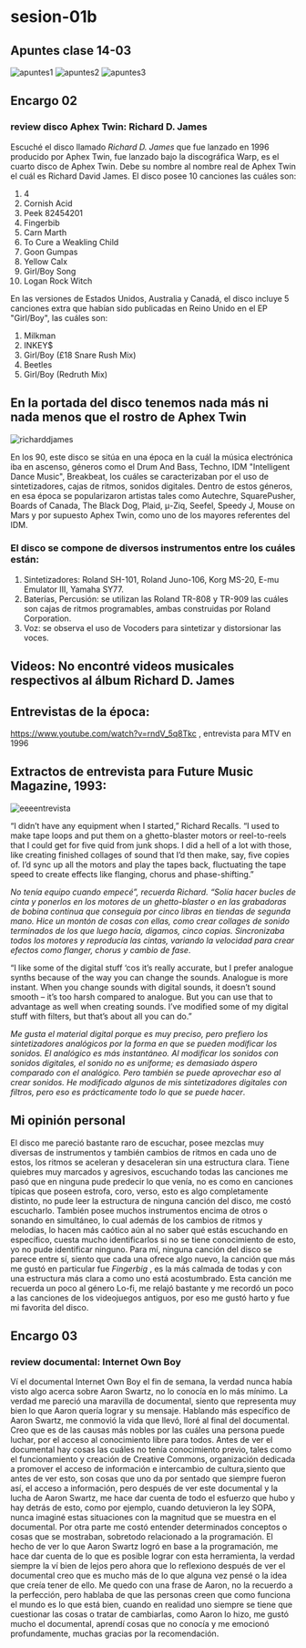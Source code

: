 # sesion-01b
## Apuntes clase 14-03
![apuntes1](https://github.com/user-attachments/assets/60887942-b3b1-46fc-a6d1-f2d44fd4e124)
![apuntes2](https://github.com/user-attachments/assets/e5bfdb82-89cf-427b-b09f-3a679a915044)
![apuntes3](https://github.com/user-attachments/assets/ead4d46a-3119-4f03-8611-1b318a79326b)



## Encargo 02
### review disco Aphex Twin: Richard D. James
Escuché el disco llamado _Richard D. James_ que fue lanzado en 1996 producido por Aphex Twin, fue lanzado bajo la discográfica Warp, es el cuarto disco de Aphex Twin. Debe su nombre al nombre real de Aphex Twin el cuál es Richard David James. El disco posee 10 canciones las cuáles son:
1. 4
2. Cornish Acid
3. Peek 82454201
4. Fingerbib
5. Carn Marth
6. To Cure a Weakling Child
7. Goon Gumpas
8. Yellow Calx
9. Girl/Boy Song
10. Logan Rock Witch

En las versiones de Estados Unidos, Australia y Canadá, el disco incluye 5 canciones extra que habían sido publicadas en Reino Unido en el EP "Girl/Boy", las cuáles son:
1. Milkman
2. INKEY$
3. Girl/Boy (£18 Snare Rush Mix)
4. Beetles
5. Girl/Boy (Redruth Mix)

## En la portada del disco tenemos nada más ni nada menos que el rostro de Aphex Twin
![richarddjames](https://github.com/user-attachments/assets/7b29a3a8-f552-4434-91d6-f46105402439)

En los 90, este disco se sitúa en una época en la cuál la música electrónica iba en ascenso, géneros como el Drum And Bass, Techno, IDM "Intelligent Dance Music", Breakbeat, los cuáles se caracterizaban por el uso de sintetizadores, cajas de ritmos, sonidos digitales. Dentro de estos géneros, en esa época se popularizaron artistas tales como Autechre, SquarePusher, Boards of Canada, The Black Dog, Plaid,  μ-Ziq, Seefel, Speedy J, Mouse on Mars y por supuesto Aphex Twin, como uno de los mayores referentes del IDM.

### El disco se compone de diversos instrumentos entre los cuáles están:
1. Sintetizadores:  Roland SH-101, Roland Juno-106, Korg MS-20, E-mu Emulator III, Yamaha SY77.
2. Baterías, Percusión: se utilizan las Roland TR-808 y TR-909 las cuáles son cajas de ritmos programables, ambas construidas por Roland Corporation.
3. Voz: se observa el uso de Vocoders para sintetizar y distorsionar las voces.


## Videos: No encontré videos musicales respectivos al álbum Richard D. James

## Entrevistas de la época:
https://www.youtube.com/watch?v=rndV_5q8Tkc , entrevista para MTV en 1996

## Extractos de entrevista para Future Music Magazine, 1993:
![eeeentrevista](https://github.com/user-attachments/assets/d531ef57-dcf5-4aec-83a0-19addf38f574)

“I didn’t have any equipment when I started,” Richard Recalls. “I used to make tape loops and put them on a ghetto-blaster motors or reel-to-reels that I could get for five quid from junk shops. I did a hell of a lot with those, like creating finished collages of sound that I’d then make, say, five copies of. I’d sync up all the motors and play the tapes back, fluctuating the tape speed to create effects like flanging, chorus and phase-shifting.”

_No tenía equipo cuando empecé”, recuerda Richard. “Solía ​​hacer bucles de cinta y ponerlos en los motores de un ghetto-blaster o en las grabadoras de bobina continua que conseguía por cinco libras en tiendas de segunda mano. Hice un montón de cosas con ellas, como crear collages de sonido terminados de los que luego hacía, digamos, cinco copias. Sincronizaba todos los motores y reproducía las cintas, variando la velocidad para crear efectos como flanger, chorus y cambio de fase_. 

“I like some of the digital stuff ‘cos it’s really accurate, but I prefer analogue synths because of the way you can change the sounds. Analogue is more instant. When you change sounds with digital sounds, it doesn’t sound smooth – it’s too harsh compared to analogue. But you can use that to advantage as well when creating sounds. I’ve modified some of my digital stuff with filters, but that’s about all you can do.”

_Me gusta el material digital porque es muy preciso, pero prefiero los sintetizadores analógicos por la forma en que se pueden modificar los sonidos. El analógico es más instantáneo. Al modificar los sonidos con sonidos digitales, el sonido no es uniforme; es demasiado áspero comparado con el analógico. Pero también se puede aprovechar eso al crear sonidos. He modificado algunos de mis sintetizadores digitales con filtros, pero eso es prácticamente todo lo que se puede hacer_. 

## Mi opinión personal
El disco me pareció bastante raro de escuchar, posee mezclas muy diversas de instrumentos y también cambios de ritmos en cada uno de estos, los ritmos se aceleran y desaceleran sin una estructura clara. Tiene quiebres muy marcados y agresivos, escuchando todas las canciones me pasó que en ninguna pude predecir lo que venía, no es como en canciones típicas que poseen estrofa, coro, verso, esto es algo completamente distinto, no pude leer la estructura de ninguna canción del disco, me costó escucharlo. También posee muchos instrumentos encima de otros o sonando en simultáneo, lo cual además de los cambios de ritmos y melodías, lo hacen más caótico aún al no saber qué estás escuchando en específico, cuesta mucho identificarlos si no se tiene conocimiento de esto, yo no pude identificar ninguno. Para mí, ninguna canción del disco se parece entre sí, siento que cada una ofrece algo nuevo, la canción que más me gustó en particular fue _Fingerbig_ , es la más calmada de todas y con una estructura más clara a como uno está acostumbrado. Esta canción me recuerda un poco al género Lo-fi, me relajó bastante y me recordó un poco a las canciones de los videojuegos antiguos, por eso me gustó harto y fue mi favorita del disco.


   
   







## Encargo 03
### review documental: Internet Own Boy
Ví el documental Internet Own Boy el fin de semana, la verdad nunca había visto algo acerca sobre Aaron Swartz, no lo conocía en lo más mínimo. La verdad me pareció una maravilla de documental, siento que representa muy bien lo que Aaron quería lograr y su mensaje. Hablando más específico de Aaron Swartz, me conmovió la vida que llevó, lloré al final del documental. Creo que es de las causas más nobles por las cuáles una persona puede luchar, por el acceso al conocimiento libre para todos. Antes de ver el documental hay cosas las cuáles no tenía conocimiento previo, tales como el funcionamiento y creación de Creative Commons, organización dedicada a promover el acceso de información e intercambio de cultura,siento que antes de ver esto, son cosas que uno da por sentado que siempre fueron así, el acceso a información, pero después de ver este documental y la lucha de Aaron Swartz, me hace dar cuenta de todo el esfuerzo que hubo y hay detrás de esto, como por ejemplo, cuando detuvieron la ley SOPA, nunca imaginé estas situaciones con la magnitud que se muestra en el documental. Por otra parte me costó entender determinados conceptos o cosas que se mostraban, sobretodo relacionado a la programación. El hecho de ver lo que Aaron Swartz logró en base a la programación, me hace dar cuenta de lo que es posible lograr con esta herramienta, la verdad siempre la ví bien de lejos pero ahora que lo reflexiono después de ver el documental creo que es mucho más de lo que alguna vez pensé o la idea que creía tener de ello. Me quedo con una frase de Aaron, no la recuerdo a la perfección, pero hablaba de que las personas creen que como funciona el mundo es lo que está bien, cuando en realidad uno siempre se tiene que cuestionar las cosas o tratar de cambiarlas, como Aaron lo hizo, me gustó mucho el documental, aprendí cosas que no conocía y me emocionó profundamente, muchas gracias por la recomendación.
